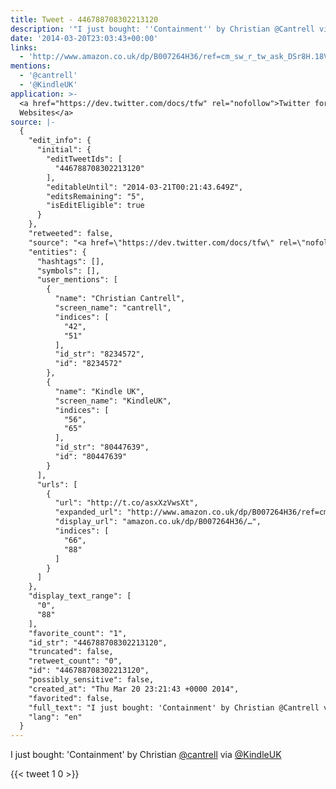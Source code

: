 ```yaml
---
title: Tweet - 446788708302213120
description: '"I just bought: ''Containment'' by Christian @Cantrell via @KindleUK "'
date: '2014-03-20T23:03:43+00:00'
links:
  - 'http://www.amazon.co.uk/dp/B007264H36/ref=cm_sw_r_tw_ask_DSr8H.18VN2KS'
mentions:
  - '@cantrell'
  - '@KindleUK'
application: >-
  <a href="https://dev.twitter.com/docs/tfw" rel="nofollow">Twitter for
  Websites</a>
source: |-
  {
    "edit_info": {
      "initial": {
        "editTweetIds": [
          "446788708302213120"
        ],
        "editableUntil": "2014-03-21T00:21:43.649Z",
        "editsRemaining": "5",
        "isEditEligible": true
      }
    },
    "retweeted": false,
    "source": "<a href=\"https://dev.twitter.com/docs/tfw\" rel=\"nofollow\">Twitter for Websites</a>",
    "entities": {
      "hashtags": [],
      "symbols": [],
      "user_mentions": [
        {
          "name": "Christian Cantrell",
          "screen_name": "cantrell",
          "indices": [
            "42",
            "51"
          ],
          "id_str": "8234572",
          "id": "8234572"
        },
        {
          "name": "Kindle UK",
          "screen_name": "KindleUK",
          "indices": [
            "56",
            "65"
          ],
          "id_str": "80447639",
          "id": "80447639"
        }
      ],
      "urls": [
        {
          "url": "http://t.co/asxXzVwsXt",
          "expanded_url": "http://www.amazon.co.uk/dp/B007264H36/ref=cm_sw_r_tw_ask_DSr8H.18VN2KS",
          "display_url": "amazon.co.uk/dp/B007264H36/…",
          "indices": [
            "66",
            "88"
          ]
        }
      ]
    },
    "display_text_range": [
      "0",
      "88"
    ],
    "favorite_count": "1",
    "id_str": "446788708302213120",
    "truncated": false,
    "retweet_count": "0",
    "id": "446788708302213120",
    "possibly_sensitive": false,
    "created_at": "Thu Mar 20 23:21:43 +0000 2014",
    "favorited": false,
    "full_text": "I just bought: 'Containment' by Christian @Cantrell via @KindleUK http://t.co/asxXzVwsXt",
    "lang": "en"
  }
---
```

I just bought: 'Containment' by Christian [@cantrell](https://twitter.com/@cantrell) via [@KindleUK](https://twitter.com/@KindleUK) 
    
{{< tweet 1 0 >}}
    
